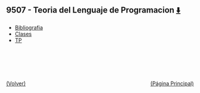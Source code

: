 
<html>
<body>
<h2>9507 - Teoria del Lenguaje de Programacion <a href="https://downgit.github.io/#/home?url=https://github.com/Apuntes-FIUBA/Apuntes-Electronica/tree/main/95 - Computación/9507 - Teoria del Lenguaje de Programacion" style="font-size:20px">  ⬇️ </a></h2>
<ul>
    <li><a href="Bibliografia">Bibliografia</a></li>
    <li><a href="Clases">Clases</a></li>
    <li><a href="TP">TP</a></li>
</ul>
</body>
</html>










<br><br><br><br><br><a href="../" style="float: left">(Volver)</a> <a href="https://apuntes-fiuba.github.io/Apuntes-Electronica" style="float: right">(Página Principal)</a>

